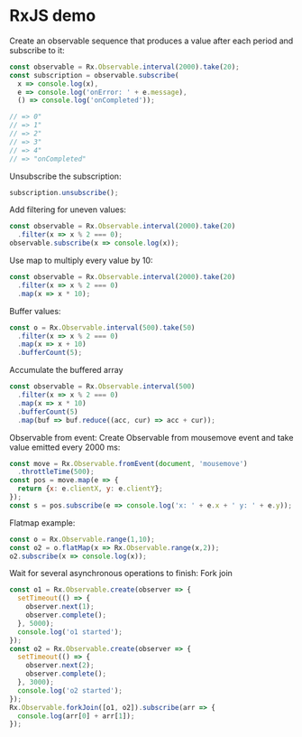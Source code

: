 # RxJS demo

Create an observable sequence that produces a value after each period and subscribe to it:
```javascript
const observable = Rx.Observable.interval(2000).take(20);
const subscription = observable.subscribe(
  x => console.log(x),
  e => console.log('onError: ' + e.message),
  () => console.log('onCompleted'));

// => 0"
// => 1"
// => 2"
// => 3"
// => 4"
// => "onCompleted"
```
Unsubscribe the subscription:
```javascript
subscription.unsubscribe();
```

Add filtering for uneven values:
```javascript
const observable = Rx.Observable.interval(2000).take(20)
  .filter(x => x % 2 === 0);
observable.subscribe(x => console.log(x));
```

Use map to multiply every value by 10:
```javascript
const observable = Rx.Observable.interval(2000).take(20)
  .filter(x => x % 2 === 0)
  .map(x => x * 10);
```

Buffer values:
```javascript
const o = Rx.Observable.interval(500).take(50)
  .filter(x => x % 2 === 0)
  .map(x => x + 10)
  .bufferCount(5);
```

Accumulate the buffered array
```javascript
const observable = Rx.Observable.interval(500)
  .filter(x => x % 2 === 0)
  .map(x => x * 10)
  .bufferCount(5)
  .map(buf => buf.reduce((acc, cur) => acc + cur));
```

Observable from event: Create Observable from mousemove event and take value emitted every 2000 ms:
```javascript
const move = Rx.Observable.fromEvent(document, 'mousemove')
  .throttleTime(500);
const pos = move.map(e => {
  return {x: e.clientX, y: e.clientY};
});
const s = pos.subscribe(e => console.log('x: ' + e.x + ' y: ' + e.y));
```

Flatmap example:
```javascript
const o = Rx.Observable.range(1,10);
const o2 = o.flatMap(x => Rx.Observable.range(x,2));
o2.subscribe(x => console.log(x));
```

Wait for several asynchronous operations to finish: Fork join
```javascript
const o1 = Rx.Observable.create(observer => {
  setTimeout(() => {
    observer.next(1);
    observer.complete();
  }, 5000);
  console.log('o1 started');
});
const o2 = Rx.Observable.create(observer => {
  setTimeout(() => {
    observer.next(2);
    observer.complete();
  }, 3000);
  console.log('o2 started');
});
Rx.Observable.forkJoin([o1, o2]).subscribe(arr => {
  console.log(arr[0] + arr[1]);
});
```

